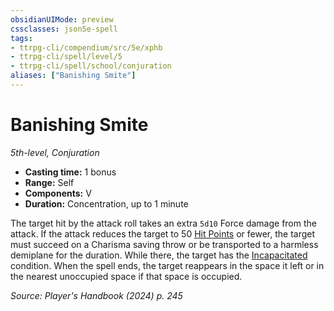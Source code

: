```yaml
---
obsidianUIMode: preview
cssclasses: json5e-spell
tags:
- ttrpg-cli/compendium/src/5e/xphb
- ttrpg-cli/spell/level/5
- ttrpg-cli/spell/school/conjuration
aliases: ["Banishing Smite"]
---
```

# Banishing Smite
*5th-level, Conjuration*  

- **Casting time:** 1 bonus
- **Range:** Self
- **Components:** V
- **Duration:** Concentration, up to 1 minute

The target hit by the attack roll takes an extra `5d10` Force damage from the attack. If the attack reduces the target to 50 [Hit Points](hit-points-xphb.md) or fewer, the target must succeed on a Charisma saving throw or be transported to a harmless demiplane for the duration. While there, the target has the [Incapacitated](conditions.md#Incapacitated) condition. When the spell ends, the target reappears in the space it left or in the nearest unoccupied space if that space is occupied.

*Source: Player's Handbook (2024) p. 245*